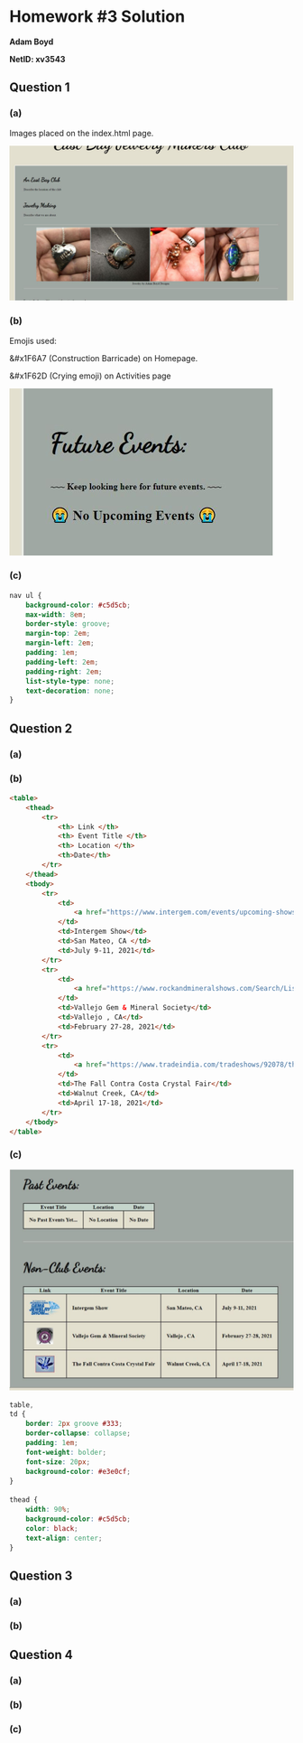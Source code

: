 # Homework #3 Solution

**Adam Boyd**

**NetID: xv3543**

## Question 1

### (a)

Images placed on the index.html page.

![Image for question 1a](/images/hw31a.JPG)

### (b)

Emojis used:

&#x1F6A7 (Construction Barricade) on Homepage.

&#x1F62D (Crying emoji) on Activities page

![Image for question 1b](/images/hw31b.JPG)

### (c)

```css
nav ul {
    background-color: #c5d5cb;
    max-width: 8em;
    border-style: groove;
    margin-top: 2em;
    margin-left: 2em;
    padding: 1em;
    padding-left: 2em;
    padding-right: 2em;
    list-style-type: none;
    text-decoration: none;
}
```

## Question 2

### (a)

### (b)

```HTML
<table>
	<thead>
        <tr>
            <th> Link </th>
            <th> Event Title </th>
            <th> Location </th>
            <th>Date</th>
        </tr>
    </thead>
    <tbody>
        <tr>
            <td>
                <a href="https://www.intergem.com/events/upcoming-shows/san-mateo-ca-july-9-11-2021"><img class="tiny center" src="images/IntergemShow.png" alt="Intergem Show Logo"></a>
            </td>
            <td>Intergem Show</td>
            <td>San Mateo, CA </td>
            <td>July 9-11, 2021</td>
        </tr>
        <tr>
            <td>
                <a href="https://www.rockandmineralshows.com/Search/ListingDetails/vallejo-gem-mineral-society/384/false/false"><img class="tiny center" src="images/RockandMineralShows.jpg" alt="Rock and Mineral Shows Logo"></a>
            </td>
            <td>Vallejo Gem & Mineral Society</td>
            <td>Vallejo , CA</td>
            <td>February 27-28, 2021</td>
        </tr>
        <tr>
            <td>
                <a href="https://www.tradeindia.com/tradeshows/92078/the-fall-contra-costa-crystal-fair-2021.html"><img class="tiny center" src="images/CrystalFair.jpg" alt="Crystal Fair Logo"></a>
            </td>
            <td>The Fall Contra Costa Crystal Fair</td>
            <td>Walnut Creek, CA</td>
            <td>April 17-18, 2021</td>
        </tr>
    </tbody>
</table>
```

### (c)

![Image for question 2c](/images/hw32c.JPG)

```css
table,
td {
    border: 2px groove #333;
    border-collapse: collapse;
    padding: 1em;
    font-weight: bolder;
    font-size: 20px;
    background-color: #e3e0cf;
}

thead {
    width: 90%;
    background-color: #c5d5cb;
    color: black;
    text-align: center;
}
```

## Question 3

### (a)



### (b)



## Question 4

### (a)



### (b)



### (c)

